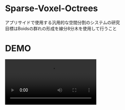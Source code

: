 # Sparse-Voxel-Octrees
アプリサイドで使用する汎用的な空間分割のシステムの研究  
目標はBoidsの群れの形成を線分8分木を使用して行うこと  

# DEMO
![giphy](https://user-images.githubusercontent.com/66367386/190906633-4d1ab042-b7cf-4c40-b783-b7ab65477861.mp4)  
